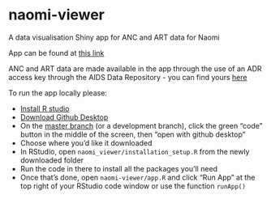 # naomi-viewer
A data visualisation Shiny app for ANC and ART data for Naomi

App can be found at <a href="shinyrob.unaids.org">this link</a>

ANC and ART data are made available in the app through the use of an ADR access key through the AIDS Data Repository - you can find yours <a href="https://adr.unaids.org/me">here</a>

To run the app locally please:

* <a href="https://rstudio.com/products/rstudio/download/" target="_blank">Install R studio</a>
* <a href="https://desktop.github.com/" target="_blank">Download Github Desktop</a>
* On the <a href="https://github.com/mrc-ide/naomi-viewer/tree/master" target="_blank">master branch</a> (or a development branch), click the green “code” button in the middle of the screen, then “open with github desktop”
* Choose where you’d like it downloaded
* In RStudio, open `naomi_viewer/installation_setup.R` from the newly downloaded folder
* Run the code in there to install all the packages you’ll need
* Once that’s done, open `naomi-viewer/app.R` and click “Run App” at the top right of your RStudio code window or use the function `runApp()`
